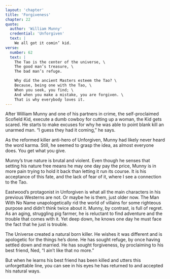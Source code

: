 ```yaml
---
layout: 'chapter'
title: 'Forgiveness'
chapter: 22
quote:
  author: 'William Munny'
  credential: 'Unforgiven'
  text: |
    We all got it comin’ kid.
verse:
  number: 62
  text: |
    The Tao is the center of the universe, \
    The good man’s treasure, \
    The bad man’s refuge.

    Why did the ancient Masters esteem the Tao? \
    Because, being one with the Tao, \
    When you seek, you find; \
    And when you make a mistake, you are forgiven. \
    That is why everybody loves it.
---
```


After William Munny and one of his partners in crime,
the self-proclaimed Scofield Kid,
execute a dumb cowboy for cutting up a woman, the Kid gets scared.
He starts to make excuses for why he was able to point
blank kill an unarmed man. “I guess they had it coming,” he says.

As the reformed killer anti-hero of Unforgiven,
Munny had likely never heard the word karma.
Still, he seemed to grasp the idea, as almost everyone does.
You get what you give.

Munny’s true nature is brutal and violent. Even though he senses
that setting his nature free means he may one day pay the price,
Munny is in more pain trying to hold it back than letting it run its course.
It is his acceptance of this fate,
and the lack of fear of it,
where I see a connection to the Tao.

Eastwood’s protagonist in Unforgiven is what all the main
characters in his previous Westerns are not.
Or maybe he is them, just older now.
The Man With No Name unapologetically rid the world of villains for
some righteous purpose and didn’t think twice about it. Munny,
by contrast, is full of regret. As an aging, struggling pig farmer,
he is reluctant to find adventure and the trouble that comes with it.
Yet deep down, he knows one day he must face the fact that he just is trouble.

The Universe created a natural born killer.
He wishes it was different and is apologetic for the things he’s done.
He has sought refuge, by once having settled down and married.
He has sought forgiveness, by proclaiming to his best friend, Ned,
“I ain’t like that no more.”

But when he learns his best friend has been killed and utters this
unforgettable line, you can see in his eyes he has returned to and
accepted his natural ways.
